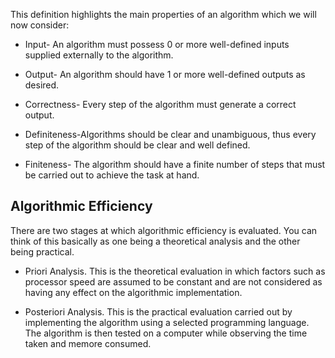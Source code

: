 This definition highlights the main properties of an algorithm which we will now consider:

- Input- An algorithm must possess 0 or more well-defined inputs supplied externally to the algorithm.

- Output- An algorithm should have 1 or more well-defined outputs as desired.

- Correctness- Every step of the algorithm must generate a correct output.

- Definiteness-Algorithms should be clear and unambiguous, thus every step of the algorithm should be clear and well defined.

- Finiteness- The algorithm should have a finite number of steps that must be carried out to achieve the task at hand.

## Algorithmic Efficiency
There are two stages at which algorithmic efficiency is evaluated. You can think of this basically as one being a theoretical analysis and the other being practical.

- Priori Analysis. This is the theoretical evaluation in which factors such as processor speed are assumed to be constant and are not considered as having any effect on the algorithmic implementation.

- Posteriori Analysis. This is the practical evaluation carried out by implementing the algorithm using a selected programming language. The algorithm is then tested on a computer while observing the time taken and memore consumed.